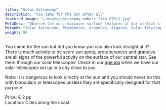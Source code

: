 ```yaml
---
title: "Solar Astronomy"
description: "You came for the sun after all"
featured_image: "/images/astronomy-embers-fire-87611.jpg"
MetaDesc: "Observe the sun, discover surface features of our central star and learn where it's light comes from. Find us in various cities along the Algarve"
MetaKW: "Solar Astronomy, Promineces, Granules, Algarve, Solar Telescope, H-alpha"
weight: 90
---
```

You came for the sun but did you know you can also look straight at it?
There is much activity to be seen: sun spots, protuberances and granules are all signs of the powerful activity on the surface of our central star.
See them through our solar telescopes! Check in our [agenda](/agenda) when we have our solar telescopes set up in a city close to you.

<!--more-->

Note: It is dangerous to look directly at the sun and you should never do this with binoculars or telescopes unsless they are specifically designed for that purpose.

Price: &euro; 2 pp\
Location: Cities along the coast.
